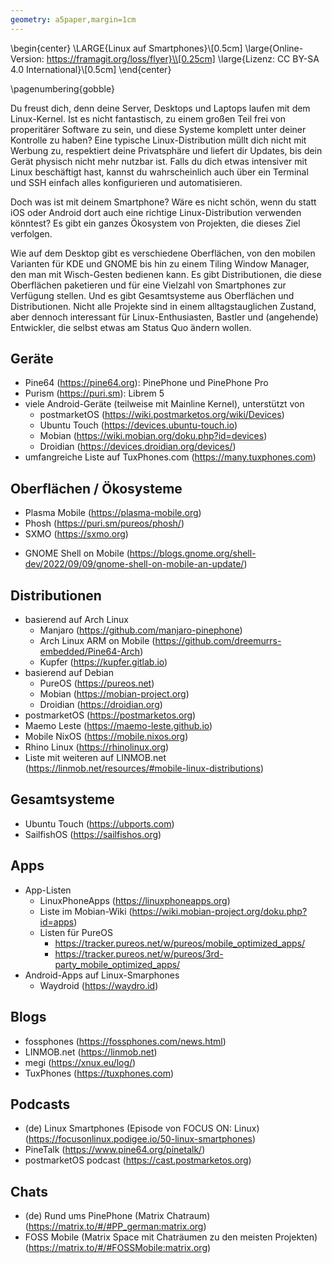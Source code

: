 ```yaml
---
geometry: a5paper,margin=1cm
---
```


\begin{center}
\LARGE{Linux auf Smartphones}\\[0.5cm]
\large{Online-Version: https://framagit.org/loss/flyer}\\[0.25cm]
\large{Lizenz: CC BY-SA 4.0 International}\\[0.5cm]
\end{center}

\pagenumbering{gobble}

Du freust dich, denn deine Server, Desktops und Laptops laufen mit dem Linux-Kernel.
Ist es nicht fantastisch, zu einem großen Teil frei von properitärer
Software zu sein, und diese Systeme komplett unter deiner Kontrolle zu haben?
Eine typische Linux-Distribution müllt dich nicht mit Werbung zu, respektiert
deine Privatsphäre und liefert dir Updates, bis dein Gerät physisch nicht
mehr nutzbar ist. Falls du dich etwas intensiver mit Linux beschäftigt hast,
kannst du wahrscheinlich auch über ein Terminal und SSH einfach alles
konfigurieren und automatisieren.

Doch was ist mit deinem Smartphone? Wäre es nicht schön, wenn du statt iOS oder
Android dort auch eine richtige Linux-Distribution verwenden könntest? Es gibt
ein ganzes Ökosystem von Projekten, die dieses Ziel verfolgen.

Wie auf dem Desktop gibt es verschiedene Oberflächen, von den mobilen Varianten
für KDE und GNOME bis hin zu einem Tiling Window Manager, den man mit
Wisch-Gesten bedienen kann. Es gibt Distributionen, die diese Oberflächen
paketieren und für eine Vielzahl von Smartphones zur Verfügung stellen. Und es
gibt Gesamtsysteme aus Oberflächen und Distributionen. Nicht alle Projekte sind
in einem alltagstauglichen Zustand, aber dennoch interessant für Linux-Enthusiasten,
Bastler und (angehende) Entwickler, die selbst etwas am Status Quo
ändern wollen.

## Geräte

-   Pine64 (<https://pine64.org>): PinePhone und PinePhone Pro
-   Purism (<https://puri.sm>): Librem 5
-   viele Android-Geräte (teilweise mit Mainline Kernel), unterstützt von
    -   postmarketOS (<https://wiki.postmarketos.org/wiki/Devices>)
    -   Ubuntu Touch (<https://devices.ubuntu-touch.io>)
    -   Mobian (<https://wiki.mobian.org/doku.php?id=devices>)
    -   Droidian (<https://devices.droidian.org/devices/>)
    <!--TODO-->
-   umfangreiche Liste auf TuxPhones.com (<https://many.tuxphones.com>)

## Oberflächen / Ökosysteme

-   Plasma Mobile (<https://plasma-mobile.org>)
-   Phosh (<https://puri.sm/pureos/phosh/>)
-   SXMO (<https://sxmo.org>)
<!-- TODO: Besserer Link -->
-   GNOME Shell on Mobile (<https://blogs.gnome.org/shell-dev/2022/09/09/gnome-shell-on-mobile-an-update/>)

## Distributionen

-   basierend auf Arch Linux
    -   Manjaro (<https://github.com/manjaro-pinephone>)
    -   Arch Linux ARM on Mobile (<https://github.com/dreemurrs-embedded/Pine64-Arch>)
    -   Kupfer (<https://kupfer.gitlab.io>)
-   basierend auf Debian
    -   PureOS (<https://pureos.net>)
    -   Mobian (<https://mobian-project.org>)
    -   Droidian (<https://droidian.org>)
-   postmarketOS (<https://postmarketos.org>)
-   Maemo Leste (<https://maemo-leste.github.io>)
-   Mobile NixOS (<https://mobile.nixos.org>)
-   Rhino Linux (<https://rhinolinux.org>)
-   Liste mit weiteren auf LINMOB.net (<https://linmob.net/resources/#mobile-linux-distributions>)
<!-- * AVMultiPhone -->

## Gesamtsysteme

-   Ubuntu Touch (<https://ubports.com>)
-   SailfishOS (<https://sailfishos.org>)

## Apps

-   App-Listen
    -   LinuxPhoneApps (<https://linuxphoneapps.org>)
    -   Liste im Mobian-Wiki (<https://wiki.mobian-project.org/doku.php?id=apps>)
    -   Listen für PureOS
        -   <https://tracker.pureos.net/w/pureos/mobile_optimized_apps/>
        -   <https://tracker.pureos.net/w/pureos/3rd-party_mobile_optimized_apps/>
-   Android-Apps auf Linux-Smarphones
    -   Waydroid (<https://waydro.id>)

## Blogs

-   fossphones (<https://fossphones.com/news.html>)
-   LINMOB.net (<https://linmob.net>)
-   megi (<https://xnux.eu/log/>)
-   TuxPhones (<https://tuxphones.com>)

## Podcasts

-   (de) Linux Smartphones (Episode von FOCUS ON: Linux) (<https://focusonlinux.podigee.io/50-linux-smartphones>)
-   PineTalk (<https://www.pine64.org/pinetalk/>)
-   postmarketOS podcast (<https://cast.postmarketos.org>)

## Chats

-   (de) Rund ums PinePhone (Matrix Chatraum)
    (<https://matrix.to/#/#PP_german:matrix.org>)
-   FOSS Mobile (Matrix Space mit Chaträumen zu den meisten Projekten)
    (<https://matrix.to/#/#FOSSMobile:matrix.org>)

<!--## Kurioses
* Doom auf PinePhone-Modem:
* beleuchtete PinePhone-Tastatur: -->

<!-- ## Bootloader / Low Level-Zeug / Firmware -->
